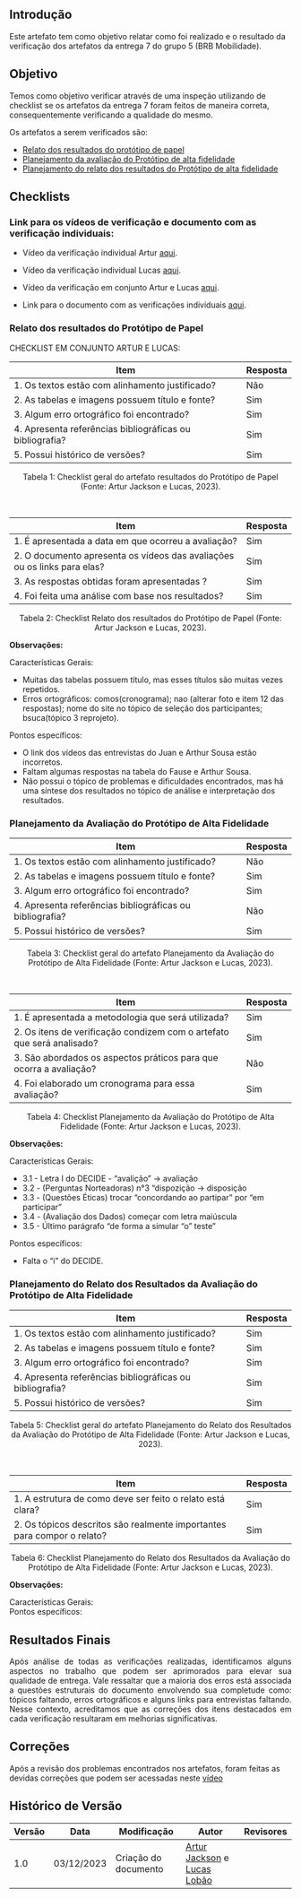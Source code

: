 ## Introdução

Este artefato tem como objetivo relatar como foi realizado e o resultado da verificação dos artefatos da entrega 7 do grupo 5 (BRB Mobilidade).

## Objetivo

Temos como objetivo verificar através de uma inspeção utilizando de checklist se os artefatos da entrega 7 foram feitos de maneira correta, consequentemente verificando a qualidade do mesmo.

Os artefatos a serem verificados são:

- [Relato dos resultados do protótipo de papel](/docs/designAvaliacao/prototipo_papel/resultadoPrototipoBF.md)
- [Planejamento da avaliação do Protótipo de alta fidelidade](/docs/designAvaliacao/prototipo_fidelidade/planejamento_ava.md)
- [Planejamento do relato dos resultados do Protótipo de alta fidelidade](/docs/designAvaliacao/prototipo_fidelidade/planejamento_result.md)

## Checklists

### Link para os vídeos de verificação e documento com as verificação individuais:

- Vídeo da verificação individual Artur [aqui](https://youtu.be/T_eL1xadglo).
- Vídeo da verificação individual Lucas [aqui]().
- Vídeo da verificação em conjunto Artur e Lucas [aqui](https://youtu.be/mGiCAbUyfew).

- Link para o documento com as verificações individuais [aqui](https://docs.google.com/document/d/1Vasmbl-JN62zJpTcRp5HuRxURR7mQ_dNdd49U0H3XCU/edit?usp=sharing).

### Relato dos resultados do Protótipo de Papel

CHECKLIST EM CONJUNTO ARTUR E LUCAS:

|Item|Resposta|
|----|--------|
|1. Os textos estão com alinhamento justificado?| Não|
|2. As tabelas e imagens possuem título e fonte?| Sim|
|3. Algum erro ortográfico foi encontrado?| Sim|
|4. Apresenta referências bibliográficas ou bibliografia?| Sim|
|5. Possui histórico de versões?|Sim|

<div style="text-align: center">
    <p> Tabela 1: Checklist geral do artefato resultados do Protótipo de Papel (Fonte: Artur Jackson e Lucas, 2023).</p>
</div>

</br>

|Item|Resposta|
|----|--------|
|1. É apresentada a data em que ocorreu a avaliação?| Sim|
|2. O documento apresenta os vídeos das avaliações ou os links para elas?| Sim|
|3. As respostas obtidas foram apresentadas ?| Sim|
|4. Foi feita uma análise com base nos resultados?| Sim|

<div style="text-align: center">
    <p> Tabela 2: Checklist Relato dos resultados do Protótipo de Papel (Fonte: Artur Jackson e Lucas, 2023).</p>
</div>

**Observações:**

Características Gerais:

- Muitas das tabelas possuem título, mas esses títulos são muitas vezes repetidos.
- Erros ortográficos: comos(cronograma); nao (alterar foto e item 12 das respostas); nome do site no tópico de seleção dos participantes; bsuca(tópico 3 reprojeto).

Pontos específicos:

- O link dos vídeos das entrevistas do Juan e Arthur Sousa estão incorretos.
- Faltam algumas respostas na tabela do Fause e Arthur Sousa.
- Não possui o tópico de problemas e dificuldades encontrados, mas há uma síntese dos resultados no tópico de análise e interpretação dos resultados.

### Planejamento da Avaliação do Protótipo de Alta Fidelidade

|Item|Resposta|
|----|--------|
|1. Os textos estão com alinhamento justificado? |Não|
|2. As tabelas e imagens possuem título e fonte? |Sim|
|3. Algum erro ortográfico foi encontrado? |Sim|
|4. Apresenta referências bibliográficas ou bibliografia? |Não|
|5. Possui histórico de versões? |Sim|

<div style="text-align: center">
    <p> Tabela 3: Checklist geral do artefato Planejamento da Avaliação do Protótipo de Alta Fidelidade (Fonte: Artur Jackson e Lucas, 2023).</p>
</div>

</br>

|Item|Resposta|
|----|--------|
|1. É apresentada a metodologia que será utilizada? |Sim|
|2. Os itens de verificação condizem com o artefato que será analisado? |Sim|
|3. São abordados os aspectos práticos para que ocorra a avaliação? |Não|
|4. Foi elaborado um cronograma para essa avaliação? |Sim|

<div style="text-align: center">
    <p> Tabela 4: Checklist Planejamento da Avaliação do Protótipo de Alta Fidelidade (Fonte: Artur Jackson e Lucas, 2023).</p>
</div>

**Observações:**

Características Gerais:

- 3.1 - Letra I do DECIDE - “avalição” -> avaliação
- 3.2 - (Perguntas Norteadoras) n°3 “dispozição -> disposição
- 3.3 - (Questões Éticas) trocar “concordando ao partipar” por “em participar”
- 3.4 - (Avaliação dos Dados) começar com letra maiúscula
- 3.5 - Último parágrafo “de forma a simular “o” teste”

Pontos específicos:

- Falta o “i” do DECIDE.

### Planejamento do Relato dos Resultados da Avaliação do Protótipo de Alta Fidelidade

|Item|Resposta|
|----|--------|
|1. Os textos estão com alinhamento justificado? |Sim|
|2. As tabelas e imagens possuem título e fonte? |Sim|
|3. Algum erro ortográfico foi encontrado? |Sim|
|4. Apresenta referências bibliográficas ou bibliografia? |Sim|
|5. Possui histórico de versões? |Sim|

<div style="text-align: center">
    <p> Tabela 5: Checklist geral do artefato Planejamento do Relato dos Resultados da Avaliação do Protótipo de Alta Fidelidade (Fonte: Artur Jackson e Lucas, 2023).</p>
</div>

</br>

|Item|Resposta|
|----|--------|
|1. A estrutura de como deve ser feito o relato está clara? |Sim|
|2. Os tópicos descritos são realmente importantes para compor o relato? |Sim|

<div style="text-align: center">
    <p> Tabela 6: Checklist Planejamento do Relato dos Resultados da Avaliação do Protótipo de Alta Fidelidade (Fonte: Artur Jackson e Lucas, 2023).</p>
</div>

**Observações:**

Características Gerais:</br>
Pontos específicos:

## Resultados Finais
 
<div style="text-align: justify">
  Após análise de todas as verificações realizadas, identificamos alguns aspectos no trabalho que podem ser aprimorados para elevar sua qualidade de entrega. Vale ressaltar que a maioria dos erros está associada a questões estruturais do documento envolvendo sua completude como: tópicos faltando, erros ortográficos e alguns links para entrevistas faltando. Nesse contexto, acreditamos que as correções dos itens destacados em cada verificação resultaram em melhorias significativas.
</div>

## Correções

Após a revisão dos problemas encontrados nos artefatos, foram feitas as devidas correções que podem ser acessadas neste [vídeo](https://youtu.be/U9grgMXa85k)

## Histórico de Versão

| Versão | Data       | Modificação                             | Autor                         | Revisores                         |
| ------ | ---------- | --------------------------------------- | ----------------------------- | ----------------------------- |
|    1.0   |   03/12/2023   |   Criação do documento | [Artur Jackson](https://github.com/artur-jack) e [Lucas Lobão](https://github.com/lucaslobao-18)| []() |